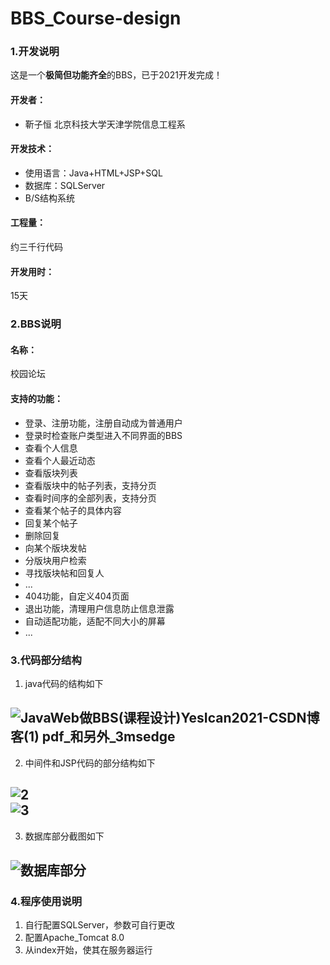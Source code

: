 # BBS_Course-design
<h3>1.开发说明</h3>

这是一个**极简但功能齐全**的BBS，已于2021开发完成！

<h4>开发者：</h4>

- 靳子恒 北京科技大学天津学院信息工程系

<h4>开发技术：</h4>

- 使用语言：Java+HTML+JSP+SQL
- 数据库：SQLServer
- B/S结构系统

<h4>工程量：</h4>

约三千行代码

<h4>开发用时：</h4>

15天

<h3>2.BBS说明</h3>
<h4>名称：</h4>校园论坛
<h4>支持的功能：</h4>

- 登录、注册功能，注册自动成为普通用户
- 登录时检查账户类型进入不同界面的BBS
- 查看个人信息
- 查看个人最近动态
- 查看版块列表
- 查看版块中的帖子列表，支持分页
- 查看时间序的全部列表，支持分页
- 查看某个帖子的具体内容
- 回复某个帖子
- 删除回复
- 向某个版块发帖
- 分版块用户检索
- 寻找版块帖和回复人
- ...
- 404功能，自定义404页面
- 退出功能，清理用户信息防止信息泄露
- 自动适配功能，适配不同大小的屏幕
- ...

<h3>3.代码部分结构</h3>

1. java代码的结构如下

![JavaWeb做BBS(课程设计)_YesIcan2021-CSDN博客_(1) pdf_和另外_3msedge](https://user-images.githubusercontent.com/92208322/221403248-ba70cb56-5352-4504-aad7-f8fe50d39ecb.png)<br>
---
2. 中间件和JSP代码的部分结构如下

![2](https://user-images.githubusercontent.com/92208322/221403448-a86b0a90-4c3c-4a04-96f5-d3ceb642a717.png)<br>
![3](https://user-images.githubusercontent.com/92208322/221403453-22dd92e2-6293-4564-803e-879617d1b76d.png)<br>
---
3. 数据库部分截图如下

![数据库部分](https://user-images.githubusercontent.com/92208322/221403471-7540ca19-b9f9-4c0e-a2b8-f83406c070ae.png)<br>
---
<h3>4.程序使用说明</h3>

1. 自行配置SQLServer，参数可自行更改
2. 配置Apache_Tomcat 8.0
3. 从index开始，使其在服务器运行
